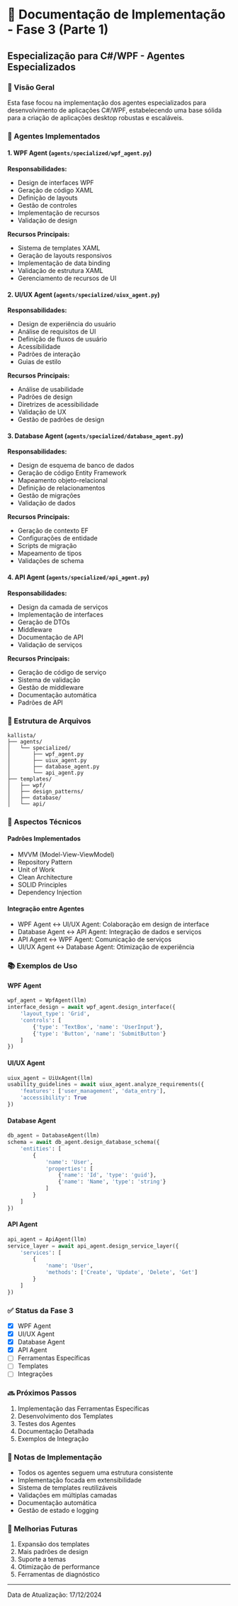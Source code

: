 # 📝 Documentação de Implementação - Fase 3 (Parte 1)

## Especialização para C#/WPF - Agentes Especializados

### 🌟 Visão Geral
Esta fase focou na implementação dos agentes especializados para desenvolvimento de aplicações C#/WPF, estabelecendo uma base sólida para a criação de aplicações desktop robustas e escaláveis.

### 🤖 Agentes Implementados

#### 1. WPF Agent (`agents/specialized/wpf_agent.py`)
**Responsabilidades:**
- Design de interfaces WPF
- Geração de código XAML
- Definição de layouts
- Gestão de controles
- Implementação de recursos
- Validação de design

**Recursos Principais:**
- Sistema de templates XAML
- Geração de layouts responsivos
- Implementação de data binding
- Validação de estrutura XAML
- Gerenciamento de recursos de UI

#### 2. UI/UX Agent (`agents/specialized/uiux_agent.py`)
**Responsabilidades:**
- Design de experiência do usuário
- Análise de requisitos de UI
- Definição de fluxos de usuário
- Acessibilidade
- Padrões de interação
- Guias de estilo

**Recursos Principais:**
- Análise de usabilidade
- Padrões de design
- Diretrizes de acessibilidade
- Validação de UX
- Gestão de padrões de design

#### 3. Database Agent (`agents/specialized/database_agent.py`)
**Responsabilidades:**
- Design de esquema de banco de dados
- Geração de código Entity Framework
- Mapeamento objeto-relacional
- Definição de relacionamentos
- Gestão de migrações
- Validação de dados

**Recursos Principais:**
- Geração de contexto EF
- Configurações de entidade
- Scripts de migração
- Mapeamento de tipos
- Validações de schema

#### 4. API Agent (`agents/specialized/api_agent.py`)
**Responsabilidades:**
- Design da camada de serviços
- Implementação de interfaces
- Geração de DTOs
- Middleware
- Documentação de API
- Validação de serviços

**Recursos Principais:**
- Geração de código de serviço
- Sistema de validação
- Gestão de middleware
- Documentação automática
- Padrões de API

### 📂 Estrutura de Arquivos
```
kallista/
├── agents/
│   └── specialized/
│       ├── wpf_agent.py
│       ├── uiux_agent.py
│       ├── database_agent.py
│       └── api_agent.py
├── templates/
│   ├── wpf/
│   ├── design_patterns/
│   ├── database/
│   └── api/
```

### 🔧 Aspectos Técnicos

#### Padrões Implementados
- MVVM (Model-View-ViewModel)
- Repository Pattern
- Unit of Work
- Clean Architecture
- SOLID Principles
- Dependency Injection

#### Integração entre Agentes
- WPF Agent ↔️ UI/UX Agent: Colaboração em design de interface
- Database Agent ↔️ API Agent: Integração de dados e serviços
- API Agent ↔️ WPF Agent: Comunicação de serviços
- UI/UX Agent ↔️ Database Agent: Otimização de experiência

### 📚 Exemplos de Uso

#### WPF Agent
```python
wpf_agent = WpfAgent(llm)
interface_design = await wpf_agent.design_interface({
    'layout_type': 'Grid',
    'controls': [
        {'type': 'TextBox', 'name': 'UserInput'},
        {'type': 'Button', 'name': 'SubmitButton'}
    ]
})
```

#### UI/UX Agent
```python
uiux_agent = UiUxAgent(llm)
usability_guidelines = await uiux_agent.analyze_requirements({
    'features': ['user_management', 'data_entry'],
    'accessibility': True
})
```

#### Database Agent
```python
db_agent = DatabaseAgent(llm)
schema = await db_agent.design_database_schema({
    'entities': [
        {
            'name': 'User',
            'properties': [
                {'name': 'Id', 'type': 'guid'},
                {'name': 'Name', 'type': 'string'}
            ]
        }
    ]
})
```

#### API Agent
```python
api_agent = ApiAgent(llm)
service_layer = await api_agent.design_service_layer({
    'services': [
        {
            'name': 'User',
            'methods': ['Create', 'Update', 'Delete', 'Get']
        }
    ]
})
```

### ✅ Status da Fase 3
- [x] WPF Agent
- [x] UI/UX Agent
- [x] Database Agent
- [x] API Agent
- [ ] Ferramentas Específicas
- [ ] Templates
- [ ] Integrações

### 🔜 Próximos Passos
1. Implementação das Ferramentas Específicas
2. Desenvolvimento dos Templates
3. Testes dos Agentes
4. Documentação Detalhada
5. Exemplos de Integração

### 📝 Notas de Implementação
- Todos os agentes seguem uma estrutura consistente
- Implementação focada em extensibilidade
- Sistema de templates reutilizáveis
- Validações em múltiplas camadas
- Documentação automática
- Gestão de estado e logging

### 🔄 Melhorias Futuras
1. Expansão dos templates
2. Mais padrões de design
3. Suporte a temas
4. Otimização de performance
5. Ferramentas de diagnóstico

---
Data de Atualização: 17/12/2024
